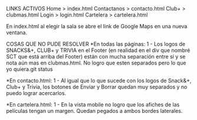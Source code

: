 LINKS ACTIVOS
Home > index.html
Contactanos > contacto.html
Club+ > clubmas.html
Login > login.html
Cartelera > cartelera.html

En index.html al elegir la sala se abre el link de Google Maps en una nueva ventana.

COSAS QUE NO PUDE RESOLVER
*En todas las páginas:
1 - Los logos de SNACKS&+, CLUB+ y TRIVIA en el Footer (en realidad en el div que nombré SCT que está arriba del Footer) están con mucha separación entre sí y se nota aún mas en clubmas.html. No logro que esten separados pero lo que yo quiera.git status

*En contacto.html:
1 - Al igual que lo que sucede con los logos de Snack&+, Club+ y Trivia, los botones de Enviar y Borrar quedan muy separados y no puedo lograr acercarlos.

*En cartelera.html:
1 - En la vista mobile no logro que los afiches de las películas tengan un margen. Quedan pegados a ambos bordes laterales.